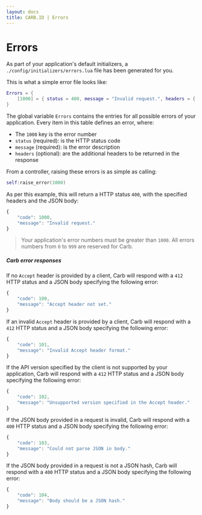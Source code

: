 ```yaml
---
layout: docs
title: CARB.IO | Errors
---
```



# Errors

As part of your application's default initializers, a `./config/initializers/errors.lua` file has been generated for you.

This is what a simple error file looks like:

```lua
Errors = {
    [1000] = { status = 400, message = "Invalid request.", headers = { ["X-Header"] = "header" } },
}
```

The global variable `Errors` contains the entries for all possible errors of your application. Every item in this table defines
an error, where:

 * The `1000` key is the error number
 * `status`  (required): is the HTTP status code
 * `message` (required): is the error description
 * `headers` (optional): are the additional headers to be returned in the response

From a controller, raising these errors is as simple as calling:

```lua
self:raise_error(1000)
```

As per this example, this will return a HTTP status `400`, with the specified headers and the JSON body:

```javascript
{
    "code": 1000,
    "message": "Invalid request."
}
```

> Your application's error numbers must be greater than `1000`. All errors numbers from `0` to `999` are reserved for Carb.

##### Carb error responses


If no `Accept` header is provided by a client, Carb will respond with a `412` HTTP status and a JSON body specifying the following error:

```javascript
{
    "code": 100,
    "message": "Accept header not set."
}
```

If an invalid `Accept` header is provided by a client, Carb will respond with a `412` HTTP status and a JSON body specifying the following error:

```javascript
{
    "code": 101,
    "message": "Invalid Accept header format."
}
```

If the API version specified by the client is not supported by your application, Carb will respond with a `412` HTTP status and a JSON body specifying the following error:

```javascript
{
    "code": 102,
    "message": "Unsupported version specified in the Accept header."
}
```

If the JSON body provided in a request is invalid, Carb will respond with a `400` HTTP status and a JSON body specifying the following error:

```javascript
{
    "code": 103,
    "message": "Could not parse JSON in body."
}
```

If the JSON body provided in a request is not a JSON hash, Carb will respond with a `400` HTTP status and a JSON body specifying the following error:

```javascript
{
    "code": 104,
    "message": "Body should be a JSON hash."
}
```

